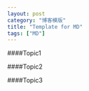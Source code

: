 ```yaml
---
layout: post
category: "博客模版"
title: "Template for MD"
tags: ["MD"]
---
```

####Topic1

####Topic2 

####Topic3
